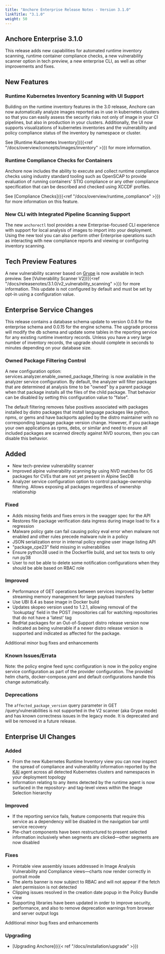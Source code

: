 ```yaml
---
title: "Anchore Enterprise Release Notes - Version 3.1.0"
linkTitle: "3.1.0"
weight: 50
---
```


## Anchore Enterprise 3.1.0

This release adds new capabilities for automated runtime inventory scanning, runtime container compliance checks, a new
vulnerability scanner option in tech preview, a new enterprise CLI, as well as other improvements and fixes.

## New Features

### Runtime Kubernetes Inventory Scanning with UI Support

Building on the runtime inventory features in the 3.0 release, Anchore can now automatically analyze images reported as in
use in kubernetes clusters so that you can easily assess the security risks not only of image in your CI pipelines, but also
in production in your clusters. Additionally, the UI now supports visualizations of kubernetes inventories and the vulnerability
and policy compliance status of the inventory by namespace or cluster.

See [Runtime Kubernetes Inventory]({{<ref "/docs/overview/concepts/images/inventory" >}}) for more information.

### Runtime Compliance Checks for Containers

Anchore now includes the ability to execute and collect runtime compliance checks using industry standard tooling such as OpenSCAP to provide evaluation of running
containers' STIG compliance or any other compliance specification that can be described and checked using XCCDF profiles.

See [Compliance Checks]({{<ref "/docs/overview/runtime_compliance" >}}) for more information on this feature.

### New CLI with Integrated Pipeline Scanning Support

The new `anchorectl` tool provides a new Enterprise-focused CLI experience with support for local analysis of images to import
into your deployment. Using the new tool you can also perform other Enterprise operations such as interacting with new compliance reports
and viewing or configuring inventory scanning.

## Tech Preview Features

A new vulnerability scanner based on [Grype](https://github.com/anchore/grype) is now available in tech preview. See [Vulnerability Scanner V2]({{<ref "/docs/releasenotes/3.1.0/v2_vulnerability_scanning" >}}) for more information.
This update is not configured by default and must be set by opt-in using a configuration value.

## Enterprise Service Changes

This release contains a database schema update to version 0.0.8 for the enterprise schema and 0.0.15 for the engine schema.
The upgrade process will modify the db schema and update some tables in the reporting service for any existing runtime
inventory records. Unless you have a very large number of inventory records, the upgrade should complete in seconds to minutes depending
on your database size.

### Owned Package Filtering Control
A new configuration option: services.analyzer.enable_owned_package_filtering: <bool> is now available in the analyzer service configuration.
By default, the analyzer will filter packages that are determined at analysis time to be "owned" by a parent package when that package
installs all the files of the child package. That behavior can be disabled by setting this configuration value to "false".

The default filtering removes false positives associated with packages installed by distro packages that install language
packages like python, npms, or gems and have backports applied by the distro maintainer with no corresponding
language package version change. However, if you package your own applications as rpms, debs, or similar and need to
ensure all included packages are scanned directly against NVD sources, then you can disable this behavior.

## Added
- New tech-preview vulnerability scanner
- Improved alpine vulnerability scanning by using NVD matches for OS packages for CVEs that are not yet present in Alpine SecDB
- Analyzer service configuration option to control package-ownership filtering. Allows exposing all packages regardless of ownership relationship

### Fixed
- Adds missing fields and fixes errors in the swagger spec for the API
- Restores file package verification data ingress during image load to fix a regression
- Malware policy gate can fail causing policy eval error when malware not enabled and other rules precede malware rule in a policy
- JSON serialization error in internal policy engine user image listing API
- "package_cpe23" field missing in vulnerabilities
- Ensure python38 used in the Dockerfile build, and set tox tests to only run py38
- User to not be able to delete some notification configurations when they should be able based on RBAC role

### Improved
- Performance of GET operations between services improved by better streaming memory management for large payload transfers
- Use UBI 8.4 as base image in Docker build
- Updates skopeo version used to 1.2.1, allowing removal of the 'lookuptag' field in the POST /repositories call for
  watching repositories that do not have a 'latest' tag
- RedHat packages for an Out-of-Support distro release version now indicated as being vulnerable if a newer distro release version is supported and indicated as affected for the package.

Additional minor bug fixes and enhancements

### Known Issues/Errata
Note: the policy engine feed sync configuration is now in the policy engine service configuration as part of the provider
configuration. The provided helm charts, docker-compose.yaml and default configurations handle this change automatically.

### Deprecations
The `affected_package_version` query parameter in GET /query/vulnerabilities is not supported in the V2 scanner (aka Grype mode)
and has known correctness issues in the legacy mode. It is deprecated and will be removed in a future release.

## Enterprise UI Changes

### Added

- From the new Kubernetes Runtime Inventory view you can now inspect
  the spread of compliance and vulnerability information reported by
  the [KAI](https://github.com/anchore/kai/) agent across all detected
  Kubernetes clusters and namespaces in your deployment topology
- Information relating to any items detected by the runtime agent is
  now surfaced in the repository- and tag-level views within the Image
  Selection hierarchy

### Improved
- If the reporting service fails, feature components that require this
  service as a dependency will be disabled in the navigation bar until
  service recovery
- Pie-chart components have been restructured to present selected
  information inclusively when segments are clicked—other segments
  are now disabled

### Fixes
- Printable view assembly issues addressed in Image Analysis Vulnerability
  and Compliance views—charts now render correctly in portrait mode
- The alerts banner is now subject to RBAC and will not appear if the
  fetch alert permission is not detected
- Clipping issues resolved in the creation date popup in the Policy Bundle view
- Supporting libraries have been updated in order to improve security,
  performance, and also to remove deprecation warnings from browser
  and server output logs

Additional minor bug fixes and enhancements

### Upgrading
* [Upgrading Anchore]({{< ref "/docs/installation/upgrade" >}})